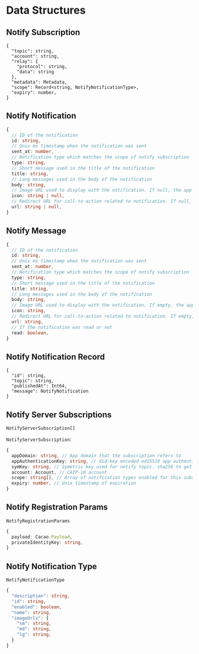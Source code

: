 # Data Structures

## Notify Subscription

```jsonc
{
  "topic": string,
  "account": string,
  "relay": {
    "protocol": string,
    "data": string
  },
  "metadata": Metadata,
  "scope": Record<string, NotifyNotificationType>,
  "expiry": number,
}
```

## Notify Notification

```typescript
{
  // ID of the notification
  id: string,
  // Unix ms timestamp when the notification was sent
  sent_at: number,
  // Notification type which matches the scope of notify subscription
  type: string,
  // Short message used in the title of the notification
  title: string,
  // Long messages used in the body of the notification
  body: string,
  // Image URL used to display with the notification. If null, the app's icon from Notify Config is used instead
  icon: string | null,
  // Redirect URL for call-to-action related to notification. If null, there is no link
  url: string | null,
}
```

## Notify Message

```typescript
{
  // ID of the notification
  id: string,
  // Unix ms timestamp when the notification was sent
  sent_at: number,
  // Notification type which matches the scope of notify subscription
  type: string,
  // Short message used in the title of the notification
  title: string,
  // Long messages used in the body of the notification
  body: string,
  // Image URL used to display with the notification. If empty, the app's icon from Notify Config is used instead
  icon: string,
  // Redirect URL for call-to-action related to notification. If empty, there is no link
  url: string,
  // If the notification was read or not
  read: boolean,
}
```

## Notify Notification Record

```jsonc
{
  "id": string,
  "topic": string,
  "publishedAt": Int64,
  "message": NotifyNotification
}
```

## Notify Server Subscriptions

```jsonc
NotifyServerSubscription[]
```

`NotifyServerSubscription`:
```typescript
{
  appDomain: string, // App domain that the subscription refers to
  appAuthenticationKey: string, // did:key encoded ed25519 app authentication key
  symKey: string, // Symetric key used for notify topic. sha256 to get notify topic to manage the subscription and call wc_notifySubscriptionUpdate and wc_notifySubscriptionDelete
  account: Account, // CAIP-10 account
  scope: string[], // Array of notification types enabled for this subscription
  expiry: number, // Unix timestamp of expiration
}
```

## Notify Registration Params
`NotifyRegistrationParams`
```typescript
{
  payload: Cacao.Payload,
  privateIdentityKey: string,
}

```

## Notify Notification Type
`NotifyNotificationType`
```typescript
{
  "description": string, 
  "id": string,
  "enabled": boolean,
  "name": string,
  "imageUrls": {
    "sm": string,
    "md": string,
    "lg": string,
  }
}
```

